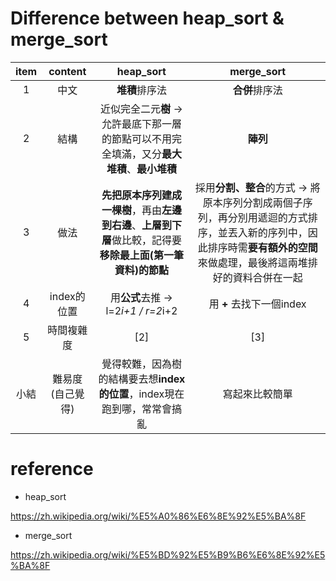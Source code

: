 # Difference between heap_sort & merge_sort
| item | content | heap_sort | merge_sort
| :---: | :---: | :---: | :---: 
1 | 中文 | **堆積**排序法 | **合併**排序法
2 | 結構 | 近似完全二元**樹** → 允許最底下那一層的節點可以不用完全填滿，又分**最大堆積**、**最小堆積** | **陣列**
3 | 做法 | **先把原本序列建成一棵樹**，再由**左邊到右邊**、**上層到下層**做比較，記得要**移除最上面(第一筆資料)的節點**  | 採用**分割、整合**的方式 → 將原本序列分割成兩個子序列，再分別用遞迴的方式排序，並丟入新的序列中，因此排序時需**要有額外的空間**來做處理，最後將這兩堆排好的資料合併在一起
4 | index的位置 | 用**公式**去推 → l=2*i+1 / r=2*i+2 | 用 **+** 去找下一個index
5 | 時間複雜度 | [2] | [3] 
小結 | 難易度(自己覺得) | 覺得較難，因為樹的結構要去想**index的位置**，index現在跑到哪，常常會搞亂 | 寫起來比較簡單 

# reference
* heap_sort

https://zh.wikipedia.org/wiki/%E5%A0%86%E6%8E%92%E5%BA%8F
      
* merge_sort

https://zh.wikipedia.org/wiki/%E5%BD%92%E5%B9%B6%E6%8E%92%E5%BA%8F
